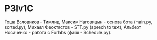 # P3lv1C
Гоша Воловиков - Тимлид, 
Максим Наговицын - основа бота (main.py, sorted.py), 
Михаил Феоктистов - STT.py (speech to text), 
Альберт Носаченко - работа с Forlabs (файл - Schedule.py).
